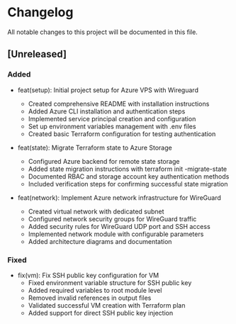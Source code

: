 # Changelog

All notable changes to this project will be documented in this file.

## [Unreleased]

### Added

- feat(setup): Initial project setup for Azure VPS with Wireguard
  - Created comprehensive README with installation instructions
  - Added Azure CLI installation and authentication steps
  - Implemented service principal creation and configuration
  - Set up environment variables management with .env files
  - Created basic Terraform configuration for testing authentication

- feat(state): Migrate Terraform state to Azure Storage
  - Configured Azure backend for remote state storage
  - Added state migration instructions with terraform init -migrate-state
  - Documented RBAC and storage account key authentication methods
  - Included verification steps for confirming successful state migration

- feat(network): Implement Azure network infrastructure for WireGuard
  - Created virtual network with dedicated subnet
  - Configured network security groups for WireGuard traffic
  - Added security rules for WireGuard UDP port and SSH access
  - Implemented network module with configurable parameters
  - Added architecture diagrams and documentation

### Fixed

- fix(vm): Fix SSH public key configuration for VM
  - Fixed environment variable structure for SSH public key
  - Added required variables to root module level
  - Removed invalid references in output files
  - Validated successful VM creation with Terraform plan
  - Added support for direct SSH public key injection
